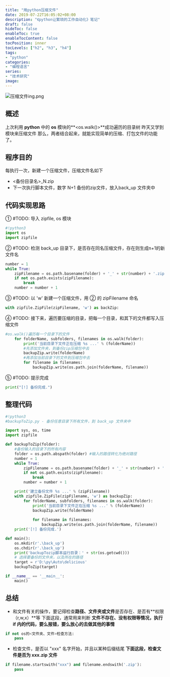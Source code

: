 ```yaml
---
title: "用python压缩文件"
date: 2019-07-22T16:05:02+08:00
description: "《python让繁琐的工作自动化》笔记"
draft: false
hideToc: false
enableToc: true
enableTocContent: false
tocPosition: inner
tocLevels: ["h2", "h3", "h4"]
tags:
- "python"
categories:
- "编程语言"
series:
- "技术研究"
image: 
---
```


![压缩文件ing.png](https://ae01.alicdn.com/kf/U7f9fe7021eae44ce9617648316d6dd206.png)

## 概述
上次利用 **python** 中的 **os** 模块的**<os.walk()>**成功遍历的目录树
昨天又学到 **<zipfile>** 模块来压缩文件
那么，两者结合起来，就能实现简单的压缩、打包文件的功能了。

## 程序目的
每执行一次，新建一个压缩文件，压缩文件名如下
- <备份目录名>_N.zip
- 下一次执行脚本文件，数字 N+1 
备份的zip文件，放入back_up 文件夹中

## 代码实现思路

① \#TODO: 导入 zipfile, os 模块
```python
#!python3
import os
import zipfile
```

② \#TODO: 检测 back_up 目录下，是否存在同名压缩文件，存在则生成n+1的新文件名
```python
number = 1
while True:
	zipFilename = os.path.basename(folder) + '_' + str(number) + '.zip'
	if not os.path.exists(zipFilename):
		break
	number = number + 1
```

③ \#TODO: 以 'w' 新建一个压缩文件，用 ② 的 zipFilename 命名
```python
with zipfile.ZipFile(zipFilename, 'w') as backZip:
```

④ \#TODO: 接下来，遍历要压缩的目录，把每一个目录，和其下的文件都写入压缩文件
```python
#os.walk()遍历每一个目录下的文件
    for folderName, subfolders, filenames in os.walk(folder):
	    print('当前目录下文件正在压缩 %s ...' % (folderName))
	    #先添加文件夹，到备份zip压缩包中去
	    backupZip.write(folderName)
	    #再添加当前目录下的文件到压缩包中去
	    for filename in filenames:
		    backupZip.write(os.path.join(folderName, filename))
```

⑤ \#TODO: 提示完成
```python
print("[!] 备份完成.")
```

## 整理代码
```python
#!python3
#backupToZip.py - 备份任意目录下所有文件，到 back_up 文件夹中

import sys, os, time
import zipfile

def backupToZip(folder):
	#备份输入的目录下的所有内容
	folder = os.path.abspath(folder) #输入的路径转化为绝对路径
	number = 1
	while True:
		zipFilename = os.path.basename(folder) + '_' + str(number) + '.zip'
		if not os.path.exists(zipFilename):
			break
		number = number + 1

	print('建立备份文件 %s ...' % (zipFilename))
	with zipfile.ZipFile(zipFilename, 'w') as backupZip: 
		for folderName, subfolders, filenames in os.walk(folder):
			print('当前目录下文件正在压缩 %s ...' % (folderName))
			backupZip.write(folderName)
			
            for filename in filenames:
				backupZip.write(os.path.join(folderName, filename))
	print('[!] 备份完成.')

def main():
	os.mkdir(r'.\back_up')
    os.chdir(r'.\back_up')
	print('backupTozip脚本运行目录：' + str(os.getcwd()))
    # 选择要备份的文件夹，以及所在的路径
	target = r'D:\py\Auto\delicious'
	backupToZip(target)

if __name__ == '__main__':
	main()
```

## 总结
- 和文件有关的操作，要记得检查**路径、文件夹或文件**是否存在、是否有**权限（r,w,x）**等
下面这段，通常用来判断
**文件不存在、没有权限等情况，执行 if 内的代码，要么报错，要么放心的去做其他的事情**
```python
if not os的<文件夹、文件>检查方法:
    pass
```

- 检查文件，是否以 "xxx" 名字开始，并且以某种后缀结尾
**下面这段，检查文件是否为 xxx.zip 文件** 
```python
if filename.startswith("xxx") and filename.endswith('.zip'):
    pass
```
